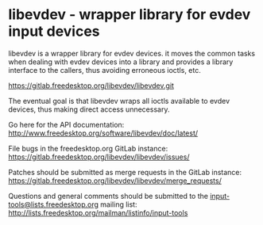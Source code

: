 libevdev - wrapper library for evdev input devices
==================================================

libevdev is a wrapper library for evdev devices. it moves the common
tasks when dealing with evdev devices into a library and provides a library
interface to the callers, thus avoiding erroneous ioctls, etc.

https://gitlab.freedesktop.org/libevdev/libevdev.git

The eventual goal is that libevdev wraps all ioctls available to evdev
devices, thus making direct access unnecessary.

Go here for the API documentation:
http://www.freedesktop.org/software/libevdev/doc/latest/

File bugs in the freedesktop.org GitLab instance:
https://gitlab.freedesktop.org/libevdev/libevdev/issues/

Patches should be submitted as merge requests in the GitLab instance:
https://gitlab.freedesktop.org/libevdev/libevdev/merge_requests/

Questions and general comments should be submitted to the
input-tools@lists.freedesktop.org mailing list:
http://lists.freedesktop.org/mailman/listinfo/input-tools
